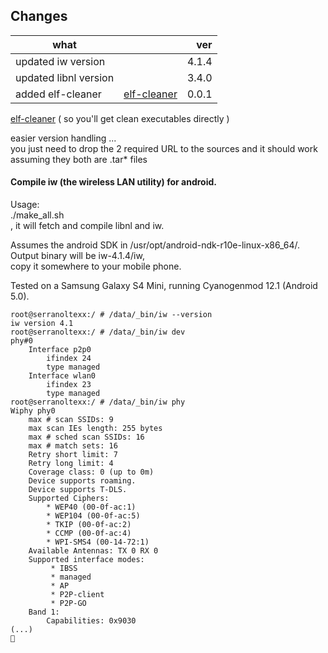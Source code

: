   
## Changes
| what      |            | ver  |
| ------------- |:-------------:| -----:|
| updated iw version     |  | 4.1.4 |
| updated libnl version     |      |  3.4.0 |
| added   elf-cleaner | [elf-cleaner](https://github.com/cloned2k16/elf-cleaner.git "Elf Cleaner")    |   0.0.1 |



[elf-cleaner](https://github.com/cloned2k16/elf-cleaner.git "Elf Cleaner")
( so you'll get clean executables directly ) 

easier version handling ...  
you just need to drop the 2 required URL to the sources and it should work  
assuming they both are .tar* files   
  
  
  
#### Compile iw (the wireless LAN utility) for android.


Usage:  
	./make_all.sh  
	  , it will fetch and compile libnl and iw.   

 
Assumes the android SDK in /usr/opt/android-ndk-r10e-linux-x86_64/.   
Output binary will be iw-4.1.4/iw,   
 copy it somewhere to your mobile phone.  
   
Tested on a Samsung Galaxy S4 Mini, running Cyanogenmod 12.1 (Android 5.0).

	root@serranoltexx:/ # /data/_bin/iw --version
	iw version 4.1
	root@serranoltexx:/ # /data/_bin/iw dev
	phy#0
		Interface p2p0
			ifindex 24
			type managed
		Interface wlan0
			ifindex 23
			type managed
	root@serranoltexx:/ # /data/_bin/iw phy
	Wiphy phy0
		max # scan SSIDs: 9
		max scan IEs length: 255 bytes
		max # sched scan SSIDs: 16
		max # match sets: 16
		Retry short limit: 7
		Retry long limit: 4
		Coverage class: 0 (up to 0m)
		Device supports roaming.
		Device supports T-DLS.
		Supported Ciphers:
			* WEP40 (00-0f-ac:1)
			* WEP104 (00-0f-ac:5)
			* TKIP (00-0f-ac:2)
			* CCMP (00-0f-ac:4)
			* WPI-SMS4 (00-14-72:1)
		Available Antennas: TX 0 RX 0
		Supported interface modes:
			 * IBSS
			 * managed
			 * AP
			 * P2P-client
			 * P2P-GO
		Band 1:
			Capabilities: 0x9030
	(...)
	


